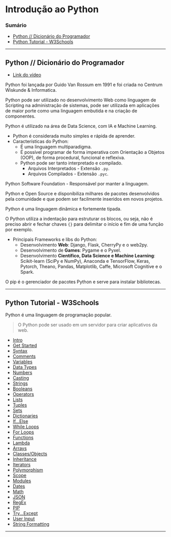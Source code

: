 # Introdução ao Python

### Sumário

- [Python // Dicionário do Programador](#python--dicionário-do-programador)
- [Python Tutorial - W3Schools](#python-tutorial---w3schools)

---

## Python // Dicionário do Programador

- [Link do vídeo](https://www.youtube.com/watch?v=uOgDa1rlqjE&ab_channel=C%C3%B3digoFonteTV)

Python foi lançada por Guido Van Rossum em 1991 e foi criada no Centrum Wiskunde & Informatica.

Python pode ser utilizado no desenvolvimento Web como linguagem de Scripting na administração de sistemas, pode ser utilizada em aplicações de maior porte como uma linguagem embutida e na criação de componentes.

Python é utilizado na área de Data Science, com IA e Machine Learning.

- Python é considerada muito simples e rápida de aprender.
- Características do Python:
    - É uma linguagem multiparadigma.
    - É possível programar de forma imperativa com Orientação a Objetos (OOP), de forma procedural, funcional e reflexiva.
    - Python pode ser tanto interpretado e compilado.
        - Arquivos Interpretados - Extensão ``.py``.
        - Arquivos Compilados - Extensão ``.pyc``.

Python Software Foundation - Responsável por manter a linguagem.

Python e Open Source e disponibiliza milhares de pacotes desenvolvidos pela comunidade e que podem ser facilmente inseridos em novos projetos.

Python é uma linguagem dinâmica e fortemente tipada.

O Python utiliza a indentação para estruturar os blocos, ou seja, não é preciso abrir e fechar chaves ``{}`` para delimitar o início e fim de uma função por exemplo.

- Principais Frameworks e libs do Python:
    - Desenvolvimento **Web**: Django, Flask, CherryPy e o web2py.
    - Desenvolvimento de **Games**: Pygame e o Pyxel.
    - Desenvolvimento **Científico, Data Science e Machine Learning**: Scikit-learn (SciPy e NumPy), Anaconda e TensorFlow, Keras, Pytorch, Theano, Pandas, Matplotlib, Caffe, Microsoft Cognitive e o Spark.

O pip é o gerenciador de pacotes Python e serve para instalar bibliotecas.

---

## Python Tutorial - W3Schools

Python é uma linguagem de programação popular.

> O Python pode ser usado em um servidor para criar aplicativos da web.

- [Intro](/W3Schools/INTRO.md)
- [Get Started](/W3Schools/GET_STARTED.md)
- [Syntax](/W3Schools/SYNTAX.md)
- [Comments](/W3Schools/COMMENTS.md)
- [Variables](/W3Schools/VARIABLES.md)
- [Data Types](/W3Schools/DATA_TYPES.md)
- [Numbers](/W3Schools/NUMBERS.md)
- [Casting](/W3Schools/CASTING.md)
- [Strings](/W3Schools/STRINGS.md)
- [Booleans](/W3Schools/BOOLEANS.md)
- [Operators](/W3Schools/OPERATORS.md)
- [Lists](/W3Schools/LISTS.md)
- [Tuples](/W3Schools/TUPLES.md)
- [Sets](/W3Schools/SETS.md)
- [Dictionaries](/W3Schools/DICTIONARIES.md)
- [If...Else](/W3Schools/IF_ELSE.md)
- [While Loops](/W3Schools/WHILE_LOOPS.md)
- [For Loops](/W3Schools/FOR_LOOPS.md)
- [Functions](/W3Schools/FUNCTIONS.md)
- [Lambda](/W3Schools/LAMBDA.md)
- [Arrays](/W3Schools/ARRAYS.md)
- [Classes/Objects](/W3Schools/CLASSES_OBJECTS.md)
- [Inheritance](/W3Schools/INHERITANCE.md)
- [Iterators](/W3Schools/ITERATORS.md)
- [Polymorphism](/W3Schools/POLYMORPHISM.md)
- [Scope](/W3Schools/SCOPE.md)
- [Modules](/W3Schools/MODULES.md)
- [Dates](/W3Schools/DATES.md)
- [Math](/W3Schools/MATH.md)
- [JSON](/W3Schools/JSON.md)
- [RegEx](/W3Schools/REGEX.md)
- [PIP](/W3Schools/PIP.md)
- [Try...Except](/W3Schools/TRY_EXCEPT.md)
- [User Input](/W3Schools/USER_INPUT.md)
- [String Formatting](/W3Schools/STRING_FORMATTING.md)

---

